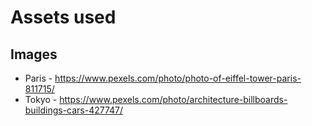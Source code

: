# Assets used

## Images
- Paris - https://www.pexels.com/photo/photo-of-eiffel-tower-paris-811715/
- Tokyo - https://www.pexels.com/photo/architecture-billboards-buildings-cars-427747/